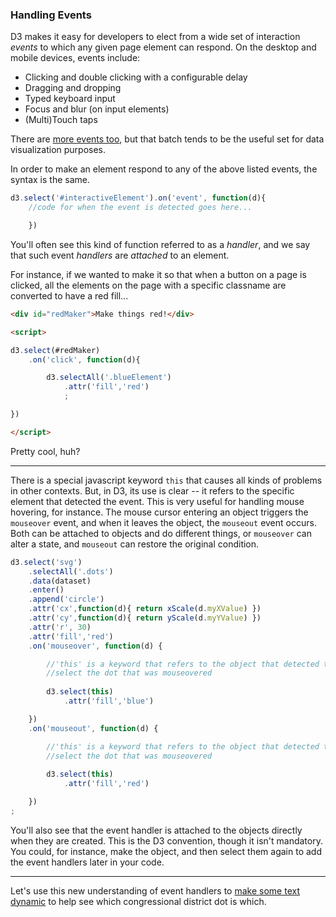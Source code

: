 ### Handling Events

D3 makes it easy for developers to elect from a wide set of interaction *events* to which any given page element can respond. On the desktop and mobile devices, events include:

- Clicking and double clicking with a configurable delay
- Dragging and dropping
- Typed keyboard input
- Focus and blur (on input elements)
- (Multi)Touch taps

There are [more events too](https://developer.mozilla.org/en-US/docs/Web/API/Event), but that batch tends to be the useful set for data visualization purposes.

In order to make an element respond to any of the above listed events, the syntax is the same.

```js
d3.select('#interactiveElement').on('event', function(d){
	//code for when the event is detected goes here...

	})

```

You'll often see this kind of function referred to as a *handler*, and we say that such event *handlers* are *attached* to an element.

For instance, if we wanted to make it so that when a button on a page is clicked, all the elements on the page with a specific classname are converted to have a red fill...

```html
<div id="redMaker">Make things red!</div>

<script>

d3.select(#redMaker)
	.on('click', function(d){

		d3.selectAll('.blueElement')
			.attr('fill','red')
			;

})

</script>
```

Pretty cool, huh?

-----

There is a special javascript keyword `this` that causes all kinds of problems in other contexts. But, in D3, its use is clear -- it refers to the specific element that detected the event. This is very useful for handling mouse hovering, for instance. The mouse cursor entering an object triggers the `mouseover` event, and when it leaves the object, the `mouseout` event occurs. Both can be attached to objects and do different things, or `mouseover` can alter a state, and `mouseout` can restore the original condition.

```js
d3.select('svg')
	.selectAll('.dots')
	.data(dataset)
	.enter()
	.append('circle')
	.attr('cx',function(d){ return xScale(d.myXValue) })
	.attr('cy',function(d){ return yScale(d.myYValue) })
	.attr('r', 30)
	.attr('fill','red')
	.on('mouseover', function(d) {

		//'this' is a keyword that refers to the object that detected the event
		//select the dot that was mouseovered
		
		d3.select(this)
			.attr('fill','blue')

	})
	.on('mouseout', function(d) {

		//'this' is a keyword that refers to the object that detected the event
		//select the dot that was mouseovered
		
		d3.select(this)
			.attr('fill','red')

	})
;
```				

You'll also see that the event handler is attached to the objects directly when they are created. This is the D3 convention, though it isn't mandatory. You could, for instance, make the object, and then select them again to add the event handlers later in your code.

-----

Let's use this new understanding of event handlers to [make some text dynamic](switch.md) to help see which congressional district dot is which.

